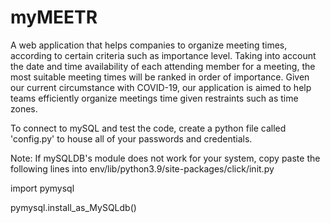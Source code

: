 # myMEETR
A web application that helps companies to organize meeting times, according to certain criteria such as importance level. Taking into account the date and time availability of each attending member for a meeting, the most suitable meeting times will be ranked in order of importance. Given our current circumstance with COVID-19, our application is aimed to help teams efficiently organize meetings time given restraints such as time zones. 

To connect to mySQL and test the code, create a python file called 'config.py' to house all of your passwords and credentials.

Note: If mySQLDB's module does not work for your system, copy paste the following lines into env/lib/python3.9/site-packages/click/init.py

import pymysql

pymysql.install_as_MySQLdb()
